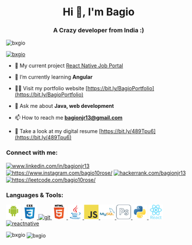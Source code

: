 <h1 align="center">Hi 👋, I'm Bagio</h1>
<h3 align="center">A Crazy developer from India :)</h3>

<p align="left"> <img src="https://komarev.com/ghpvc/?username=bxgio&label=Profile%20views&color=0e75b6&style=flat" alt="bxgio" /> </p>

<p align="left"> <a href="https://github.com/ryo-ma/github-profile-trophy"><img src="https://github-profile-trophy.vercel.app/?username=bxgio" alt="bxgio" /></a> </p>

- 🔭 My current project [React Native Job Portal](https://bit.ly/3Rkxsmf)

- 🌱 I’m currently learning **Angular**

- 👨‍💻 Visit my portfolio website [https://bit.ly/BagioPortfolio](https://bit.ly/BagioPortfolio)

- 💬 Ask me about **Java, web development**

- 📫 How to reach me **bagionjr13@gmail.com**

- 📄 Take a look at my digital resume [https://bit.ly/489Tpu6](https://bit.ly/489Tpu6)

<h3 align="left">Connect with me:</h3>
<p align="left">
<a href="https://linkedin.com/in/bagionjr13" target="blank"><img align="center" src="https://raw.githubusercontent.com/rahuldkjain/github-profile-readme-generator/master/src/images/icons/Social/linked-in-alt.svg" alt="www.linkedin.com/in/bagionjr13" height="30" width="40" /></a>
<a href="https://instagram.com/bagio10rose" target="blank"><img align="center" src="https://raw.githubusercontent.com/rahuldkjain/github-profile-readme-generator/master/src/images/icons/Social/instagram.svg" alt="https://www.instagram.com/bagio10rose/" height="30" width="40" /></a>
<a href="https://www.hackerrank.com/bagionjr13" target="blank"><img align="center" src="https://raw.githubusercontent.com/rahuldkjain/github-profile-readme-generator/master/src/images/icons/Social/hackerrank.svg" alt="hackerrank.com/bagionjr13" height="30" width="40" /></a>
<a href="https://www.leetcode.com/bagio10rose" target="blank"><img align="center" src="https://raw.githubusercontent.com/rahuldkjain/github-profile-readme-generator/master/src/images/icons/Social/leet-code.svg" alt="https://leetcode.com/bagio10rose/" height="30" width="40" /></a>
</p>

<h3 align="left">Languages & Tools:</h3>
<p align="left"> <a href="https://developer.android.com" target="_blank" rel="noreferrer"> <img src="https://raw.githubusercontent.com/devicons/devicon/master/icons/android/android-original-wordmark.svg" alt="android" width="40" height="40"/> </a> <a href="https://www.w3schools.com/css/" target="_blank" rel="noreferrer"> <img src="https://raw.githubusercontent.com/devicons/devicon/master/icons/css3/css3-original-wordmark.svg" alt="css3" width="40" height="40"/> </a> <a href="https://git-scm.com/" target="_blank" rel="noreferrer"> <img src="https://www.vectorlogo.zone/logos/git-scm/git-scm-icon.svg" alt="git" width="40" height="40"/> </a> <a href="https://www.w3.org/html/" target="_blank" rel="noreferrer"> <img src="https://raw.githubusercontent.com/devicons/devicon/master/icons/html5/html5-original-wordmark.svg" alt="html5" width="40" height="40"/> </a> <a href="https://www.java.com" target="_blank" rel="noreferrer"> <img src="https://raw.githubusercontent.com/devicons/devicon/master/icons/java/java-original.svg" alt="java" width="40" height="40"/> </a> <a href="https://developer.mozilla.org/en-US/docs/Web/JavaScript" target="_blank" rel="noreferrer"> <img src="https://raw.githubusercontent.com/devicons/devicon/master/icons/javascript/javascript-original.svg" alt="javascript" width="40" height="40"/> </a> <a href="https://www.mysql.com/" target="_blank" rel="noreferrer"> <img src="https://raw.githubusercontent.com/devicons/devicon/master/icons/mysql/mysql-original-wordmark.svg" alt="mysql" width="40" height="40"/> </a> <a href="https://www.photoshop.com/en" target="_blank" rel="noreferrer"> <img src="https://raw.githubusercontent.com/devicons/devicon/master/icons/photoshop/photoshop-line.svg" alt="photoshop" width="40" height="40"/> </a> <a href="https://www.python.org" target="_blank" rel="noreferrer"> <img src="https://raw.githubusercontent.com/devicons/devicon/master/icons/python/python-original.svg" alt="python" width="40" height="40"/> </a> <a href="https://reactjs.org/" target="_blank" rel="noreferrer"> <img src="https://raw.githubusercontent.com/devicons/devicon/master/icons/react/react-original-wordmark.svg" alt="react" width="40" height="40"/> </a> <a href="https://reactnative.dev/" target="_blank" rel="noreferrer"> <img src="https://reactnative.dev/img/header_logo.svg" alt="reactnative" width="40" height="40"/> </a> </p>

<p><img align="left" src="https://github-readme-stats.vercel.app/api/top-langs?username=bxgio&show_icons=true&locale=en&layout=compact" alt="bxgio" /></p>

<p>&nbsp;<img align="center" src="https://github-readme-stats.vercel.app/api?username=bxgio&show_icons=true&locale=en" alt="bxgio" /></p>
